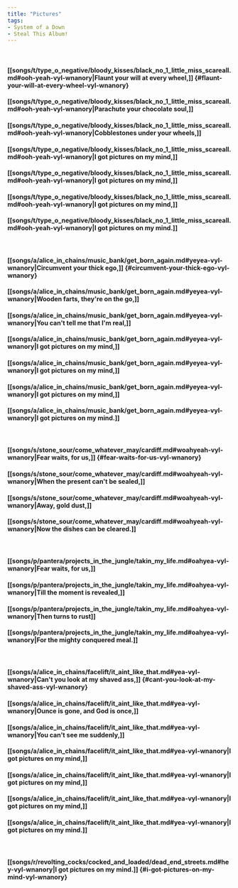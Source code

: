 ```yaml
---
title: "Pictures"
tags:
- System of a Down
- Steal This Album!
---
```

&nbsp;
#### [[songs/t/type_o_negative/bloody_kisses/black_no_1_little_miss_scareall.md#ooh-yeah-vyl-wnanory|Flaunt your will at every wheel,]] {#flaunt-your-will-at-every-wheel-vyl-wnanory}
#### [[songs/t/type_o_negative/bloody_kisses/black_no_1_little_miss_scareall.md#ooh-yeah-vyl-wnanory|Parachute your chocolate soul,]]
#### [[songs/t/type_o_negative/bloody_kisses/black_no_1_little_miss_scareall.md#ooh-yeah-vyl-wnanory|Cobblestones under your wheels,]]
#### [[songs/t/type_o_negative/bloody_kisses/black_no_1_little_miss_scareall.md#ooh-yeah-vyl-wnanory|I got pictures on my mind,]]
#### [[songs/t/type_o_negative/bloody_kisses/black_no_1_little_miss_scareall.md#ooh-yeah-vyl-wnanory|I got pictures on my mind,]]
#### [[songs/t/type_o_negative/bloody_kisses/black_no_1_little_miss_scareall.md#ooh-yeah-vyl-wnanory|I got pictures on my mind,]]
#### [[songs/t/type_o_negative/bloody_kisses/black_no_1_little_miss_scareall.md#ooh-yeah-vyl-wnanory|I got pictures on my mind.]]
&nbsp;
#### [[songs/a/alice_in_chains/music_bank/get_born_again.md#yeyea-vyl-wnanory|Circumvent your thick ego,]] {#circumvent-your-thick-ego-vyl-wnanory}
#### [[songs/a/alice_in_chains/music_bank/get_born_again.md#yeyea-vyl-wnanory|Wooden farts, they're on the go,]]
#### [[songs/a/alice_in_chains/music_bank/get_born_again.md#yeyea-vyl-wnanory|You can't tell me that I'm real,]]
#### [[songs/a/alice_in_chains/music_bank/get_born_again.md#yeyea-vyl-wnanory|I got pictures on my mind,]]
#### [[songs/a/alice_in_chains/music_bank/get_born_again.md#yeyea-vyl-wnanory|I got pictures on my mind,]]
#### [[songs/a/alice_in_chains/music_bank/get_born_again.md#yeyea-vyl-wnanory|I got pictures on my mind,]]
#### [[songs/a/alice_in_chains/music_bank/get_born_again.md#yeyea-vyl-wnanory|I got pictures on my mind.]]
&nbsp;
#### [[songs/s/stone_sour/come_whatever_may/cardiff.md#woahyeah-vyl-wnanory|Fear waits, for us,]] {#fear-waits-for-us-vyl-wnanory}
#### [[songs/s/stone_sour/come_whatever_may/cardiff.md#woahyeah-vyl-wnanory|When the present can't be sealed,]]
#### [[songs/s/stone_sour/come_whatever_may/cardiff.md#woahyeah-vyl-wnanory|Away, gold dust,]]
#### [[songs/s/stone_sour/come_whatever_may/cardiff.md#woahyeah-vyl-wnanory|Now the dishes can be cleared.]]
&nbsp;
#### [[songs/p/pantera/projects_in_the_jungle/takin_my_life.md#oahyea-vyl-wnanory|Fear waits, for us,]]
#### [[songs/p/pantera/projects_in_the_jungle/takin_my_life.md#oahyea-vyl-wnanory|Till the moment is revealed,]]
#### [[songs/p/pantera/projects_in_the_jungle/takin_my_life.md#oahyea-vyl-wnanory|Then turns to rust]]
#### [[songs/p/pantera/projects_in_the_jungle/takin_my_life.md#oahyea-vyl-wnanory|For the mighty conquered meal.]]
&nbsp;
#### [[songs/a/alice_in_chains/facelift/it_aint_like_that.md#yea-vyl-wnanory|Can't you look at my shaved ass,]] {#cant-you-look-at-my-shaved-ass-vyl-wnanory}
#### [[songs/a/alice_in_chains/facelift/it_aint_like_that.md#yea-vyl-wnanory|Ounce is gone, and God is once,]]
#### [[songs/a/alice_in_chains/facelift/it_aint_like_that.md#yea-vyl-wnanory|You can't see me suddenly,]]
#### [[songs/a/alice_in_chains/facelift/it_aint_like_that.md#yea-vyl-wnanory|I got pictures on my mind,]]
#### [[songs/a/alice_in_chains/facelift/it_aint_like_that.md#yea-vyl-wnanory|I got pictures on my mind,]]
#### [[songs/a/alice_in_chains/facelift/it_aint_like_that.md#yea-vyl-wnanory|I got pictures on my mind,]]
#### [[songs/a/alice_in_chains/facelift/it_aint_like_that.md#yea-vyl-wnanory|I got pictures on my mind.]]
&nbsp;
#### [[songs/r/revolting_cocks/cocked_and_loaded/dead_end_streets.md#hey-vyl-wnanory|I got pictures on my mind.]] {#i-got-pictures-on-my-mind-vyl-wnanory}
